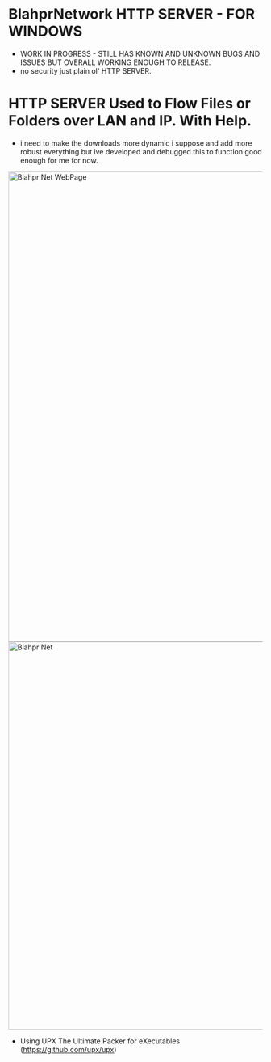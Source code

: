 # BlahprNetwork HTTP SERVER - FOR WINDOWS
* WORK IN PROGRESS - STILL HAS KNOWN AND UNKNOWN BUGS AND ISSUES BUT OVERALL WORKING ENOUGH TO RELEASE.
* no security just plain ol' HTTP SERVER.
# HTTP SERVER Used to Flow Files or Folders over LAN and IP. With Help.
* i need to make the downloads more dynamic i suppose and add more robust everything but ive developed and debugged this to function good enough for me for now. 
<img width="1472" height="930" alt="Blahpr Net WebPage" src="https://github.com/user-attachments/assets/77d644ac-7e84-4219-9e27-02de87185134" />
<img width="632" height="767" alt="Blahpr Net" src="https://github.com/user-attachments/assets/617d8ed2-47f0-4b3f-b0dd-fcf7b6d356f2" />

* Using UPX The Ultimate Packer for eXecutables (https://github.com/upx/upx)
